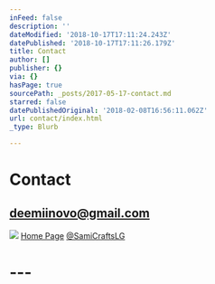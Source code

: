 ```yaml
---
inFeed: false
description: ''
dateModified: '2018-10-17T17:11:24.243Z'
datePublished: '2018-10-17T17:11:26.179Z'
title: Contact
author: []
publisher: {}
via: {}
hasPage: true
sourcePath: _posts/2017-05-17-contact.md
starred: false
datePublishedOriginal: '2018-02-08T16:56:11.062Z'
url: contact/index.html
_type: Blurb

---
```

# **Contact**

## **deemiinovo@gmail.com**
![](https://the-grid-user-content.s3-us-west-2.amazonaws.com/fd3f0a00-a383-443e-8635-e21e3157a30d.jpg)
[Home Page][0]
[@SamiCraftsLG][1]

# **---**

[0]: https://thegrid.ai/lgsamicrafts/
[1]: https://twitter.com/SamiCraftsLG